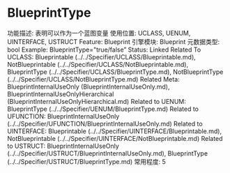 # BlueprintType

功能描述: 表明可以作为一个蓝图变量
使用位置: UCLASS, UENUM, UINTERFACE, USTRUCT
Feature: Blueprint
引擎模块: Blueprint
元数据类型: bool
Example: BlueprintType="true/false”
Status: Linked
Related To UCLASS: Blueprintable (../../Specifier/UCLASS/Blueprintable.md), NotBlueprintable (../../Specifier/UCLASS/NotBlueprintable.md), BlueprintType (../../Specifier/UCLASS/BlueprintType.md), NotBlueprintType (../../Specifier/UCLASS/NotBlueprintType.md)
Related Meta: BlueprintInternalUseOnly (BlueprintInternalUseOnly.md), BlueprintInternalUseOnlyHierarchical (BlueprintInternalUseOnlyHierarchical.md)
Related to UENUM: BlueprintType (../../Specifier/UENUM/BlueprintType.md)
Related to UFUNCTION: BlueprintInternalUseOnly (../../Specifier/UFUNCTION/BlueprintInternalUseOnly.md)
Related to UINTERFACE: Blueprintable (../../Specifier/UINTERFACE/Blueprintable.md), NotBlueprintable (../../Specifier/UINTERFACE/NotBlueprintable.md)
Related to USTRUCT: BlueprintInternalUseOnly (../../Specifier/USTRUCT/BlueprintInternalUseOnly.md), BlueprintType (../../Specifier/USTRUCT/BlueprintType.md)
常用程度: 5